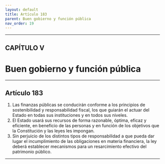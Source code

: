 ```yaml
---
layout: default
title: Artículo 183
parent: Buen gobierno y función pública
nav_order: 19
---
```


---

## CAPÍTULO V 
# Buen gobierno y función pública

---

## Artículo 183

1. Las finanzas públicas se conducirán conforme a los principios de sostenibilidad y responsabilidad fiscal, los que guiarán el actuar del Estado en todas sus instituciones y en todos sus niveles.
2. El Estado usará sus recursos de forma razonable, óptima, eficaz y eficiente, en beneficio de las personas y en función de los objetivos que la Constitución y las leyes les impongan.
3. Sin perjuicio de los distintos tipos de responsabilidad a que pueda dar lugar el incumplimiento de las obligaciones en materia financiera, la ley deberá establecer mecanismos para un resarcimiento efectivo del patrimonio público.

---
